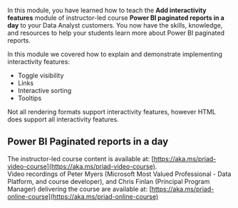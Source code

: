 In this module, you have learned how to teach the **Add interactivity features** module of instructor-led course **Power BI paginated reports in a day** to your Data Analyst customers.
You now have the skills, knowledge, and resources to help your students learn more about Power BI paginated reports.


In this module we covered how to explain and demonstrate implementing interactivity features:
- Toggle visibility
- Links
- Interactive sorting
- Tooltips


Not all rendering formats support interactivity features, however HTML does support all interactivity features.

## Power BI Paginated reports in a day
The instructor-led course content is available at: [https://aka.ms/priad-video-course](https://aka.ms/priad-video-course).  
Video recordings of Peter Myers (Microsoft Most Valued Professional - Data Platform, and course developer), and Chris Finlan (Principal Program Manager) delivering the course are available at: [https://aka.ms/priad-online-course](https://aka.ms/priad-online-course)
